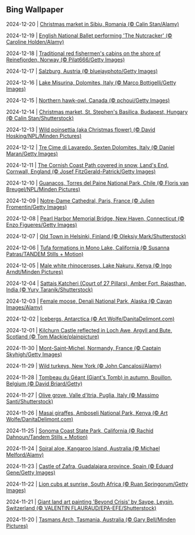 ## Bing Wallpaper
2024-12-20 | [Christmas market in Sibiu, Romania (© Calin Stan/Alamy)](./wallpaper/2024-12-20.jpg) 

2024-12-19 | [English National Ballet performing 'The Nutcracker' (© Caroline Holden/Alamy)](./wallpaper/2024-12-19.jpg) 

2024-12-18 | [Traditional red fishermen's cabins on the shore of Reinefjorden, Norway (© Pilat666/Getty Images)](./wallpaper/2024-12-18.jpg) 

2024-12-17 | [Salzburg, Austria (© bluejayphoto/Getty Images)](./wallpaper/2024-12-17.jpg) 

2024-12-16 | [Lake Misurina, Dolomites, Italy (© Marco Bottigelli/Getty Images)](./wallpaper/2024-12-16.jpg) 

2024-12-15 | [Northern hawk-owl, Canada (© pchoui/Getty Images)](./wallpaper/2024-12-15.jpg) 

2024-12-14 | [Christmas market, St. Stephen's Basilica, Budapest, Hungary (© Calin Stan/Shutterstock)](./wallpaper/2024-12-14.jpg) 

2024-12-13 | [Wild poinsettia (aka Christmas flower) (© David Hosking/NPL/Minden Pictures)](./wallpaper/2024-12-13.jpg) 

2024-12-12 | [Tre Cime di Lavaredo, Sexten Dolomites, Italy (© Daniel Maran/Getty Images)](./wallpaper/2024-12-12.jpg) 

2024-12-11 | [The Cornish Coast Path covered in snow, Land's End, Cornwall, England (© Josef FitzGerald-Patrick/Getty Images)](./wallpaper/2024-12-11.jpg) 

2024-12-10 | [Guanacos, Torres del Paine National Park, Chile (© Floris van Breugel/NPL/Minden Pictures)](./wallpaper/2024-12-10.jpg) 

2024-12-09 | [Notre-Dame Cathedral, Paris, France (© Julien Fromentin/Getty Images)](./wallpaper/2024-12-09.jpg) 

2024-12-08 | [Pearl Harbor Memorial Bridge, New Haven, Connecticut (© Enzo Figueres/Getty Images)](./wallpaper/2024-12-08.jpg) 

2024-12-07 | [Old Town in Helsinki, Finland (© Oleksiy Mark/Shutterstock)](./wallpaper/2024-12-07.jpg) 

2024-12-06 | [Tufa formations in Mono Lake, California (© Susanna Patras/TANDEM Stills + Motion)](./wallpaper/2024-12-06.jpg) 

2024-12-05 | [Male white rhinoceroses, Lake Nakuru, Kenya (© Ingo Arndt/Minden Pictures)](./wallpaper/2024-12-05.jpg) 

2024-12-04 | [Sattais Katcheri (Court of 27 Pillars), Amber Fort, Rajasthan, India (© Yury Taranik/Shutterstock)](./wallpaper/2024-12-04.jpg) 

2024-12-03 | [Female moose, Denali National Park, Alaska (© Cavan Images/Alamy)](./wallpaper/2024-12-03.jpg) 

2024-12-02 | [Icebergs, Antarctica (© Art Wolfe/DanitaDelimont.com)](./wallpaper/2024-12-02.jpg) 

2024-12-01 | [Kilchurn Castle reflected in Loch Awe, Argyll and Bute, Scotland (© Tom Mackie/plainpicture)](./wallpaper/2024-12-01.jpg) 

2024-11-30 | [Mont-Saint-Michel, Normandy, France (© Captain Skyhigh/Getty Images)](./wallpaper/2024-11-30.jpg) 

2024-11-29 | [Wild turkeys, New York (© John Cancalosi/Alamy)](./wallpaper/2024-11-29.jpg) 

2024-11-28 | [Tombeau du Géant (Giant's Tomb) in autumn, Bouillon, Belgium (© David Briard/Getty)](./wallpaper/2024-11-28.jpg) 

2024-11-27 | [Olive grove, Valle d'Itria, Puglia, Italy (© Massimo Santi/Shutterstock)](./wallpaper/2024-11-27.jpg) 

2024-11-26 | [Masai giraffes, Amboseli National Park, Kenya (© Art Wolfe/DanitaDelimont.com)](./wallpaper/2024-11-26.jpg) 

2024-11-25 | [Sonoma Coast State Park, California (© Rachid Dahnoun/Tandem Stills + Motion)](./wallpaper/2024-11-25.jpg) 

2024-11-24 | [Spiral aloe, Kangaroo Island, Australia (© Michael Melford/Alamy)](./wallpaper/2024-11-24.jpg) 

2024-11-23 | [Castle of Zafra, Guadalajara province, Spain (© Eduard Gene/Getty Images)](./wallpaper/2024-11-23.jpg) 

2024-11-22 | [Lion cubs at sunrise, South Africa (© Ruan Springorum/Getty Images)](./wallpaper/2024-11-22.jpg) 

2024-11-21 | [Giant land art painting 'Beyond Crisis' by Saype, Leysin, Switzerland (© VALENTIN FLAURAUD/EPA-EFE/Shutterstock)](./wallpaper/2024-11-21.jpg) 

2024-11-20 | [Tasmans Arch, Tasmania, Australia (© Gary Bell/Minden Pictures)](./wallpaper/2024-11-20.jpg) 

